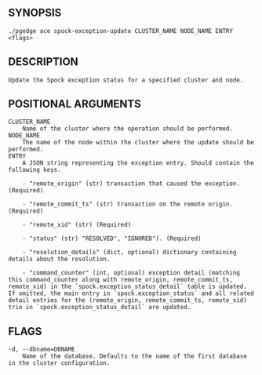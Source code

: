 
## SYNOPSIS
    ./pgedge ace spock-exception-update CLUSTER_NAME NODE_NAME ENTRY <flags>

## DESCRIPTION
    Update the Spock exception status for a specified cluster and node.

## POSITIONAL ARGUMENTS
    CLUSTER_NAME
        Name of the cluster where the operation should be performed.
    NODE_NAME
        The name of the node within the cluster where the update should be performed.
    ENTRY
        A JSON string representing the exception entry. Should contain the following keys.
    
        - "remote_origin" (str) transaction that caused the exception. (Required)
    
        - "remote_commit_ts" (str) transaction on the remote origin. (Required)
    
        - "remote_xid" (str) (Required)
    
        - "status" (str) "RESOLVED", "IGNORED"). (Required)
    
        - "resolution_details" (dict, optional) dictionary containing details about the resolution.
    
        - "command_counter" (int, optional) exception detail (matching this command_counter along with remote_origin, remote_commit_ts, remote_xid) in the `spock.exception_status_detail` table is updated. If omitted, the main entry in `spock.exception_status` and all related detail entries for the (remote_origin, remote_commit_ts, remote_xid) trio in `spock.exception_status_detail` are updated.

## FLAGS
    -d, --dbname=DBNAME
        Name of the database. Defaults to the name of the first database in the cluster configuration.
    
